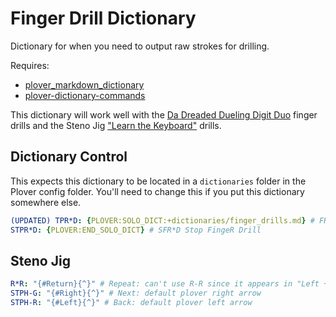 # Finger Drill Dictionary

Dictionary for when you need to output raw strokes for drilling.

Requires:
- [plover_markdown_dictionary](https://github.com/antistic/plover_markdown_dictionary)
- [plover-dictionary-commands](https://pypi.org/project/plover-dict-commands/)

This dictionary will work well with the [Da Dreaded Dueling Digit
Duo](https://joshuagrams.github.io/steno-jig/finger-drills.html?section=1&iterations=20)
finger drills and the Steno Jig ["Learn the
Keyboard"](https://joshuagrams.github.io/steno-jig/learn-keyboard.html) drills.


## Dictionary Control

This expects this dictionary to be located in a `dictionaries` folder in the Plover
config folder. You'll need to change this if you put this dictionary somewhere else.

```yaml
(UPDATED) TPR*D: {PLOVER:SOLO_DICT:+dictionaries/finger_drills.md} # FR*D FingeR Drill
STPR*D: {PLOVER:END_SOLO_DICT} # SFR*D Stop FingeR Drill
```

## Steno Jig

```yaml
R*R: "{#Return}{^}" # Repeat: can't use R-R since it appears in "Left + Right" drill
STPH-G: "{#Right}{^}" # Next: default plover right arrow
STPH-R: "{#Left}{^}" # Back: default plover left arrow
```
